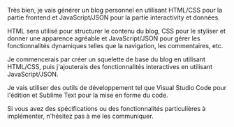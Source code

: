 Très bien, je vais générer un blog personnel en utilisant HTML/CSS pour la partie frontend et JavaScript/JSON pour la partie interactivity et données.

HTML sera utilisé pour structurer le contenu du blog, CSS pour le styliser et donner une apparence agréable et JavaScript/JSON pour gérer les fonctionnalités dynamiques telles que la navigation, les commentaires, etc.

Je commencerais par créer un squelette de base du blog en utilisant HTML/CSS, puis j'ajouterais des fonctionnalités interactives en utilisant JavaScript/JSON.

Je vais utiliser des outils de développement tel que Visual Studio Code pour l'édition et Sublime Text pour la mise en forme du code.

Si vous avez des spécifications ou des fonctionnalités particulières à implémenter, n'hésitez pas à me les communiquer.